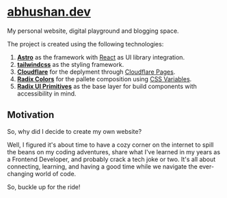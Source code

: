 # [abhushan.dev](https://abhushan.dev)

My personal website, digital playground and blogging space.

The project is created using the following technologies:

1. [**Astro**](https://astro.build/) as the framework with [React](https://react.dev/) as UI library integration.
2. [**tailwindcss**](https://tailwindcss.com/) as the styling framework.
3. [**Cloudflare**](https://www.cloudflare.com/) for the deplyment through [Cloudflare Pages](https://pages.cloudflare.com/).
4. [**Radix Colors**](https://www.radix-ui.com/colors) for the pallete composition using [CSS Variables](https://developer.mozilla.org/en-US/docs/Web/CSS/Using_CSS_custom_properties).
5. [**Radix UI Primitives**](https://www.radix-ui.com/primitives) as the base layer for build components with accessibility in mind.

## Motivation

So, why did I decide to create my own website?

Well, I figured it's about time to have a cozy corner on the internet to spill the beans on my coding adventures, share what I've learned in my years as a Frontend Developer, and probably crack a tech joke or two. It's all about connecting, learning, and having a good time while we navigate the ever-changing world of code.

So, buckle up for the ride!
